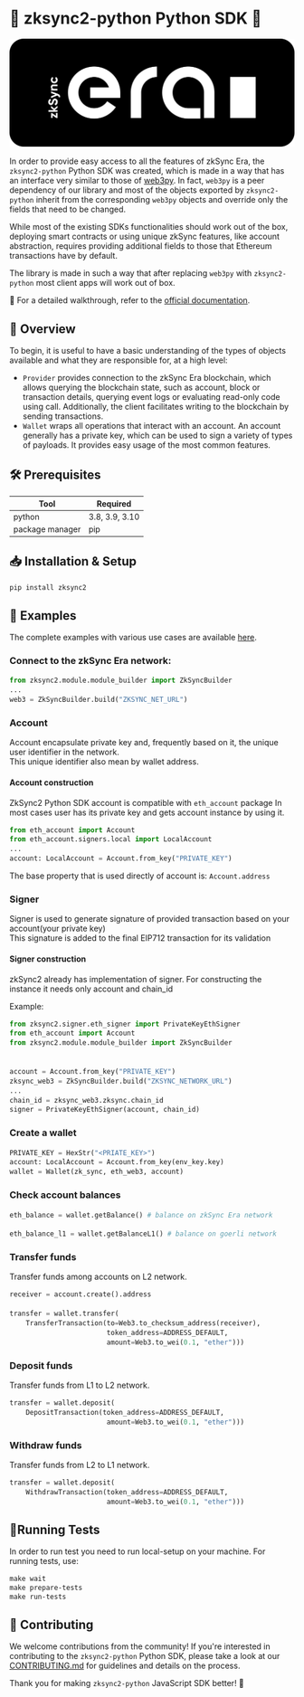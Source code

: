 # 🚀 zksync2-python Python SDK 🚀

![Era Logo](https://github.com/matter-labs/era-contracts/raw/main/eraLogo.svg) 

In order to provide easy access to all the features of zkSync Era, the `zksync2-python` Python SDK was created,
which is made in a way that has an interface very similar to those of [web3py](https://web3py.readthedocs.io/en/v6.6.1/). In
fact, `web3py` is a peer dependency of our library and most of the objects exported by `zksync2-python` inherit from the corresponding `web3py` objects and override only the fields that need
to be changed.

While most of the existing SDKs functionalities should work out of the box, deploying smart contracts or using unique zkSync features,
like account abstraction, requires providing additional fields to those that Ethereum transactions have by default.

The library is made in such a way that after replacing `web3py` with `zksync2-python` most client apps will work out of
box.

🔗 For a detailed walkthrough, refer to the [official documentation](https://era.zksync.io/docs/api/python).

## 📌 Overview

To begin, it is useful to have a basic understanding of the types of objects available and what they are responsible for, at a high level:

-   `Provider` provides connection to the zkSync Era blockchain, which allows querying the blockchain state, such as account, block or transaction details,
    querying event logs or evaluating read-only code using call. Additionally, the client facilitates writing to the blockchain by sending
    transactions.
-   `Wallet` wraps all operations that interact with an account. An account generally has a private key, which can be used to sign a variety of
    types of payloads. It provides easy usage of the most common features.

## 🛠 Prerequisites
| Tool            | Required       |
|-----------------|----------------|
| python          | 3.8, 3.9, 3.10 |
| package manager | pip            |

## 📥 Installation & Setup

```console
pip install zksync2
```
## 📝 Examples

The complete examples with various use cases are available [here](https://github.com/zksync-sdk/zksync2-examples/tree/main/python).

### Connect to the zkSync Era network:

```python
from zksync2.module.module_builder import ZkSyncBuilder
...
web3 = ZkSyncBuilder.build("ZKSYNC_NET_URL")
```

### Account

Account encapsulate private key and, frequently based on it, the unique user identifier in the network.<br> This unique identifier also mean by wallet address.

#### Account construction

ZkSync2 Python SDK account is compatible with `eth_account` package
In most cases user has its private key and gets account instance by using it.

```python
from eth_account import Account
from eth_account.signers.local import LocalAccount
...
account: LocalAccount = Account.from_key("PRIVATE_KEY")

```

The base property that is used directly of account is: `Account.address`


### Signer

Signer is used to generate signature of provided transaction based on your account(your private key)<br>
This signature is added to the final EIP712 transaction for its validation


#### Signer construction

zkSync2 already has implementation of signer. For constructing the instance it needs only account and chain_id

Example:

```python
from zksync2.signer.eth_signer import PrivateKeyEthSigner
from eth_account import Account
from zksync2.module.module_builder import ZkSyncBuilder


account = Account.from_key("PRIVATE_KEY")
zksync_web3 = ZkSyncBuilder.build("ZKSYNC_NETWORK_URL")
...
chain_id = zksync_web3.zksync.chain_id
signer = PrivateKeyEthSigner(account, chain_id)
```

### Create a wallet

```python
PRIVATE_KEY = HexStr("<PRIATE_KEY>")
account: LocalAccount = Account.from_key(env_key.key)
wallet = Wallet(zk_sync, eth_web3, account)
```

### Check account balances

```python
eth_balance = wallet.getBalance() # balance on zkSync Era network

eth_balance_l1 = wallet.getBalanceL1() # balance on goerli network
```

### Transfer funds

Transfer funds among accounts on L2 network.

```python
receiver = account.create().address

transfer = wallet.transfer(
    TransferTransaction(to=Web3.to_checksum_address(receiver),
                        token_address=ADDRESS_DEFAULT,
                        amount=Web3.to_wei(0.1, "ether")))
```

### Deposit funds

Transfer funds from L1 to L2 network.

```python
transfer = wallet.deposit(
    DepositTransaction(token_address=ADDRESS_DEFAULT,
                        amount=Web3.to_wei(0.1, "ether")))
```

### Withdraw funds

Transfer funds from L2 to L1 network.

```python
transfer = wallet.deposit(
    WithdrawTransaction(token_address=ADDRESS_DEFAULT,
                        amount=Web3.to_wei(0.1, "ether")))
```

## 🤖Running Tests

In order to run test you need to run local-setup on your machine. For running tests, use:
```console
make wait
make prepare-tests
make run-tests
```

## 🤝 Contributing

We welcome contributions from the community! If you're interested in contributing to the `zksync2-python` Python SDK,
please take a look at our [CONTRIBUTING.md](./.github/CONTRIBUTING.md) for guidelines and details on the process.

Thank you for making `zksync2-python` JavaScript SDK better! 🙌

